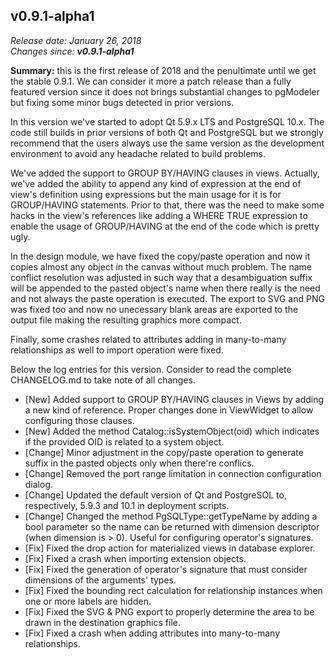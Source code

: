 v0.9.1-alpha1
------

<em>Release date: January 26, 2018</em><br/>
<em>Changes since: <strong>v0.9.1-alpha1</strong></em><br/>

<strong>Summary:</strong> this is the first release of 2018 and the penultimate until we get the stable 0.9.1. We can consider it more a patch release than a fully featured version since it does not brings substantial changes to pgModeler but fixing some minor bugs detected in prior versions. <br/>

In this version we've started to adopt Qt 5.9.x LTS and PostgreSQL 10.x. The code still builds in prior versions of both Qt and PostgreSQL but we strongly recommend that the users always use the same version as the development environment to avoid any headache related to build problems. <br/>

We've added the support to GROUP BY/HAVING clauses in views. Actually, we've added the ability to append any kind of expression at the end of view's definition using expressions but the main usage for it is for GROUP/HAVING statements. Prior to that, there was the need to make some hacks in the view's references like adding a WHERE TRUE expression to enable the usage of GROUP/HAVING at the end of the code which is pretty ugly. <br/>

In the design module, we have fixed the copy/paste operation and now it copies almost any object in the canvas without much problem. The name conflict resolution was adjusted in such way that a desambiguation suffix will be appended to the pasted object's name when there really is the need and not always the paste operation is executed. The export to SVG and PNG was fixed too and now no unecessary blank areas are exported to the output file making the resulting graphics more compact.<br/>

Finally, some crashes related to attributes adding in many-to-many relationships as well to import operation were fixed.<br/>

Below the log entries for this version. Consider to read the complete CHANGELOG.md to take note of all changes.<br/>

* [New] Added support to GROUP BY/HAVING clauses in Views by adding a new kind of reference. Proper changes done in ViewWidget to allow configuring those clauses.
* [New] Added the method Catalog::isSystemObject(oid) which indicates if the provided OID is related to a system object.
* [Change] Minor adjustment in the copy/paste operation to generate suffix in the pasted objects only when there're conflics.
* [Change] Removed the port range limitation in connection configuration dialog.
* [Change] Updated the default version of Qt and PostgreSQL to, respectively, 5.9.3 and 10.1 in deployment scripts.
* [Change] Changed the method PgSQLType::getTypeName by adding a bool parameter so the name can be returned with dimension descriptor (when dimension is > 0). Useful for configuring operator's signatures.
* [Fix] Fixed the drop action for materialized views in database explorer.
* [Fix] Fixed a crash when importing extension objects.
* [Fix] Fixed the generation of operator's signature that must consider dimensions of the arguments' types.
* [Fix] Fixed the bounding rect calculation for relationship instances when one or more labels are hidden.
* [Fix] Fixed the SVG & PNG export to properly determine the area to be drawn in the destination graphics file.
* [Fix] Fixed a crash when adding attributes into many-to-many relationships.
